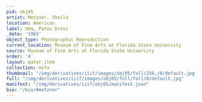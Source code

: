 ```yaml
---
pid: obj05
artist: Metzner, Sheila
location: American
label: Uma, Patou Dress
_date: '1983'
object_type: Photographic Reproduction
current_location: Museum of Fine Arts at Florida State University
source: Museum of Fine Arts at Florida State University
order: '4'
layout: qatar_item
collection: mofa
thumbnail: "/img/derivatives/iiif/images/obj05/full/250,/0/default.jpg"
full: "/img/derivatives/iiif/images/obj05/full/full/0/default.jpg"
manifest: "/img/derivatives/iiif/obj05/manifest.json"
bio: "/bio/#metzner"
---
```

